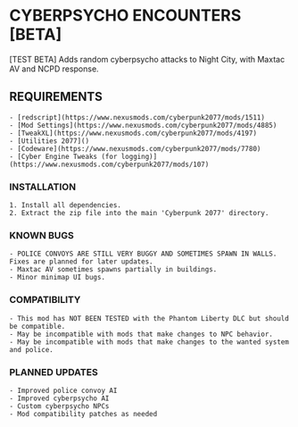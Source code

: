 # CYBERPSYCHO ENCOUNTERS [BETA]

   [TEST BETA] Adds random cyberpsycho attacks to Night City, with Maxtac AV and NCPD response.

## REQUIREMENTS
    - [redscript](https://www.nexusmods.com/cyberpunk2077/mods/1511)
    - [Mod Settings](https://www.nexusmods.com/cyberpunk2077/mods/4885)
    - [TweakXL](https://www.nexusmods.com/cyberpunk2077/mods/4197)
    - [Utilities 2077]()
    - [Codeware](https://www.nexusmods.com/cyberpunk2077/mods/7780)
    - [Cyber Engine Tweaks (for logging)](https://www.nexusmods.com/cyberpunk2077/mods/107)

### INSTALLATION
    1. Install all dependencies.
    2. Extract the zip file into the main 'Cyberpunk 2077' directory.

### KNOWN BUGS
    - POLICE CONVOYS ARE STILL VERY BUGGY AND SOMETIMES SPAWN IN WALLS. Fixes are planned for later updates.
    - Maxtac AV sometimes spawns partially in buildings.
    - Minor minimap UI bugs.

### COMPATIBILITY
    - This mod has NOT BEEN TESTED with the Phantom Liberty DLC but should be compatible.
    - May be incompatible with mods that make changes to NPC behavior.
    - May be incompatible with mods that make changes to the wanted system and police.

### PLANNED UPDATES
    - Improved police convoy AI
    - Improved cyberpsycho AI 
    - Custom cyberpsycho NPCs
    - Mod compatibility patches as needed 
